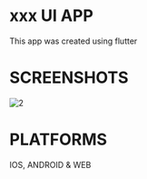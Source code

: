 # xxx UI APP
This app was created using flutter

# SCREENSHOTS

![2](https://user-images.githubusercontent.com/100375001/194688887-0a2e5aac-e847-4fed-844c-fba4fee404a1.png)


# PLATFORMS
IOS, ANDROID & WEB
